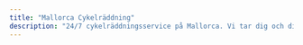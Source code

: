 ```yaml
---
title: "Mallorca Cykelräddning"
description: "24/7 cykelräddningsservice på Mallorca. Vi tar dig och din cykel hem om något går fel."
---
```


<!-- Content will be added later -->
